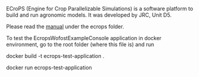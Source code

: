 ECroPS (Engine for Crop Parallelizable Simulations) is a software platform to build and run agronomic models. It was developed by JRC, Unit D5.

Please read the [manual](./ecrops/Manual.md) under the ecrops folder.

To test the EcropsWofostExampleConsole application in docker environment, go to the root folder (where this file is) and run

docker build -t ecrops-test-application .

docker run ecrops-test-application
